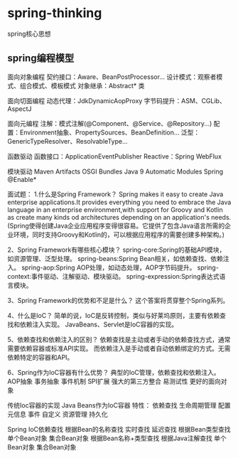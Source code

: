 # spring-thinking
spring核心思想

## spring编程模型

面向对象编程
契约接口：Aware、BeanPostProcessor...
设计模式：观察者模式、组合模式、模板模式
对象继承：Abstract* 类

面向切面编程
动态代理：JdkDynamicAopProxy
字节码提升：ASM、CGLib、AspectJ

面向元编程
注解：模式注解(@Component、@Service、@Repository...)
配置：Environment抽象、PropertySources、BeanDefinition...
泛型：GenericTypeResolver、ResolvableType...

函数驱动
函数接口：ApplicationEventPublisher
Reactive：Spring WebFlux

模块驱动
Maven Artifacts
OSGI Bundles
Java 9 Automatic Modules
Spring @Enable*

面试题：
1.什么是Spring Framework？
Spring makes it easy to create Java enterprise applications.It provides everything you need to embrace the Java language in
an enterprise environment,with support for Groovy and Kotlin as create many kinds od architectures depending on an application's needs.
(Spring使得创建Java企业应用程序变得很容易。它提供了包含Java语言所需的企业环境，同时支持Groovy和Kotlin的，可以根据应用程序的需要创建多种架构。)

2、Spring Framework有哪些核心模块？
spring-core:Spring的基础API模块，如资源管理、泛型处理。
spring-beans:Spring Bean相关，如依赖查找、依赖注入。
spring-aop:Spring AOP处理，如动态处理，AOP字节码提升。
spring-context:事件驱动、注解驱动、模块驱动。
spring-expression:Spring表达式语言模块。

3、Spring Framework的优势和不足是什么？
这个答案将贯穿整个Spring系列。

4、什么是IoC？
简单的说，IoC是反转控制，类似与好莱坞原则，主要有依赖查找和依赖注入实现。
JavaBeans、Servlet是IoC容器的实现。

5、依赖查找和依赖注入的区别？
依赖查找是主动或者手动的依赖查找方式，通常需要依赖容器或标准API实现。
而依赖注入是手动或者自动依赖绑定的方式。无需依赖特定的容器和API。

6、Spring作为IoC容器有什么优势？
典型的IoC管理，依赖查找和依赖注入。
AOP抽象
事务抽象
事件机制
SPI扩展
强大的第三方整合
易测试性
更好的面向对象


传统Ioc容器的实现
Java Beans作为IoC容器
特性：
依赖查找
生命周期管理
配置元信息
事件
自定义
资源管理
持久化


Spring IoC依赖查找
根据Bean的名称查找
    实时查找
    延迟查找
根据Bean类型查找
 单个Bean对象
 集合Bean对象
 根据Bean名称+类型查找
 根据Java注解查找
 单个Bean对象
 集合Bean对象